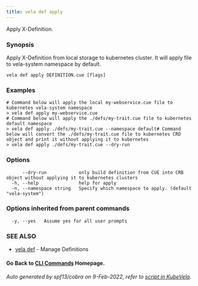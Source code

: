 ```yaml
---
title: vela def apply
---
```


Apply X-Definition.

### Synopsis

Apply X-Definition from local storage to kubernetes cluster. It will apply file to vela-system namespace by default.

```
vela def apply DEFINITION.cue [flags]
```

### Examples

```
# Command below will apply the local my-webservice.cue file to kubernetes vela-system namespace
> vela def apply my-webservice.cue
# Command below will apply the ./defs/my-trait.cue file to kubernetes default namespace
> vela def apply ./defs/my-trait.cue --namespace default# Command below will convert the ./defs/my-trait.cue file to kubernetes CRD object and print it without applying it to kubernetes
> vela def apply ./defs/my-trait.cue --dry-run
```

### Options

```
      --dry-run            only build definition from CUE into CRB object without applying it to kubernetes clusters
  -h, --help               help for apply
  -n, --namespace string   Specify which namespace to apply. (default "vela-system")
```

### Options inherited from parent commands

```
  -y, --yes   Assume yes for all user prompts
```

### SEE ALSO

* [vela def](vela_def)	 - Manage Definitions

#### Go Back to [CLI Commands](vela) Homepage.


###### Auto generated by spf13/cobra on 9-Feb-2022, refer to [script in KubeVela](https://github.com/kubevela/kubevela/tree/master/hack/docgen).

